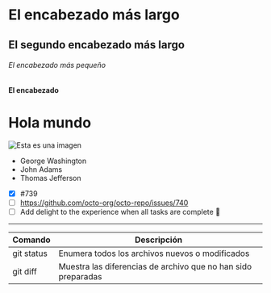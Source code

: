 # El encabezado más largo
## El segundo encabezado más largo
###### El encabezado más pequeño
#### El encabezado 

# Hola mundo

![Esta es una imagen](https://myoctocat.com/assets/images/base-octocat.svg)


- George Washington
- John Adams
- Thomas Jefferson

- [x] #739
- [ ] https://github.com/octo-org/octo-repo/issues/740
- [ ] Add delight to the experience when all tasks are complete :tada:

---

| Comando | Descripción |
| --- | --- |
| git status | Enumera todos los archivos nuevos o modificados |
| git diff | Muestra las diferencias de archivo que no han sido preparadas |

